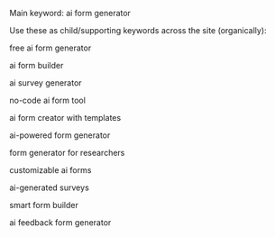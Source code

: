 Main keyword:
ai form generator

Use these as child/supporting keywords across the site (organically):

free ai form generator

ai form builder

ai survey generator

no-code ai form tool

ai form creator with templates

ai-powered form generator

form generator for researchers

customizable ai forms

ai-generated surveys

smart form builder

ai feedback form generator
